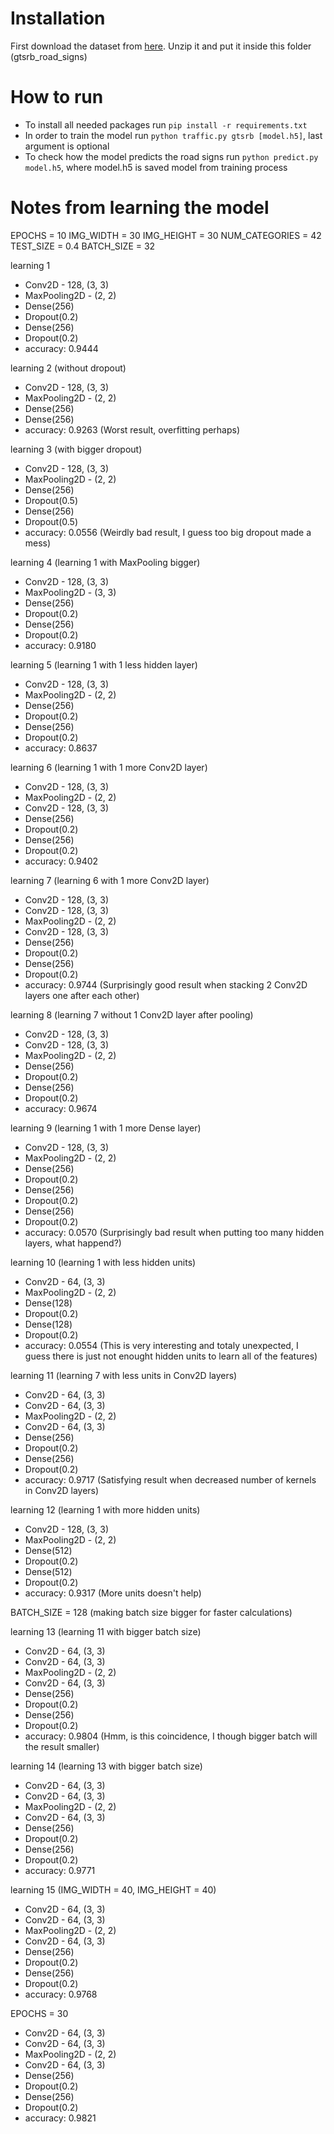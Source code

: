 # Installation
First download the dataset from [here](https://cdn.cs50.net/ai/2023/x/projects/5/gtsrb.zip). Unzip it and put it inside this folder (gtsrb_road_signs)

# How to run
- To install all needed packages run `pip install -r requirements.txt`
- In order to train the model run `python traffic.py gtsrb [model.h5]`, last argument is optional
- To check how the model predicts the road signs run `python predict.py model.h5`, where model.h5 is saved model from training process


# Notes from learning the model
EPOCHS = 10
IMG_WIDTH = 30
IMG_HEIGHT = 30
NUM_CATEGORIES = 42
TEST_SIZE = 0.4
BATCH_SIZE = 32

learning 1
- Conv2D - 128, (3, 3)
- MaxPooling2D - (2, 2)
- Dense(256)
- Dropout(0.2)
- Dense(256)
- Dropout(0.2)
- accuracy: 0.9444

learning 2 (without dropout)
- Conv2D - 128, (3, 3)
- MaxPooling2D - (2, 2)
- Dense(256)
- Dense(256)
- accuracy: 0.9263 (Worst result, overfitting perhaps)

learning 3 (with bigger dropout)
- Conv2D - 128, (3, 3)
- MaxPooling2D - (2, 2)
- Dense(256)
- Dropout(0.5)
- Dense(256)
- Dropout(0.5)
- accuracy: 0.0556 (Weirdly bad result, I guess too big dropout made a mess)
  
learning 4 (learning 1 with MaxPooling bigger)
- Conv2D - 128, (3, 3)
- MaxPooling2D - (3, 3)
- Dense(256)
- Dropout(0.2)
- Dense(256)
- Dropout(0.2)
- accuracy: 0.9180

learning 5 (learning 1 with 1 less hidden layer)
- Conv2D - 128, (3, 3)
- MaxPooling2D - (2, 2)
- Dense(256)
- Dropout(0.2)
- Dense(256)
- Dropout(0.2)
- accuracy: 0.8637
  
learning 6 (learning 1 with 1 more Conv2D layer)
- Conv2D - 128, (3, 3)
- MaxPooling2D - (2, 2)
- Conv2D - 128, (3, 3)
- Dense(256)
- Dropout(0.2)
- Dense(256)
- Dropout(0.2)
- accuracy: 0.9402


learning 7 (learning 6 with 1 more Conv2D layer)
- Conv2D - 128, (3, 3)
- Conv2D - 128, (3, 3)
- MaxPooling2D - (2, 2)
- Conv2D - 128, (3, 3)
- Dense(256)
- Dropout(0.2)
- Dense(256)
- Dropout(0.2)
- accuracy: 0.9744 (Surprisingly good result when stacking 2 Conv2D layers one after each other)
  
learning 8 (learning 7 without 1 Conv2D layer after pooling)
- Conv2D - 128, (3, 3)
- Conv2D - 128, (3, 3)
- MaxPooling2D - (2, 2)
- Dense(256)
- Dropout(0.2)
- Dense(256)
- Dropout(0.2)
- accuracy: 0.9674

learning 9 (learning 1 with 1 more Dense layer)
- Conv2D - 128, (3, 3)
- MaxPooling2D - (2, 2)
- Dense(256)
- Dropout(0.2)
- Dense(256)
- Dropout(0.2)
- Dense(256)
- Dropout(0.2)
- accuracy: 0.0570 (Surprisingly bad result when putting too many hidden layers, what happend?)

learning 10 (learning 1 with less hidden units)
- Conv2D - 64, (3, 3)
- MaxPooling2D - (2, 2)
- Dense(128)
- Dropout(0.2)
- Dense(128)
- Dropout(0.2)
- accuracy: 0.0554 (This is very interesting and totaly unexpected, I guess there is just not enought hidden units to learn all of the features)

learning 11 (learning 7 with less units in Conv2D layers)
- Conv2D - 64, (3, 3)
- Conv2D - 64, (3, 3)
- MaxPooling2D - (2, 2)
- Conv2D - 64, (3, 3)
- Dense(256)
- Dropout(0.2)
- Dense(256)
- Dropout(0.2)
- accuracy: 0.9717 (Satisfying result when decreased number of kernels in Conv2D layers)

learning 12 (learning 1 with more hidden units)
- Conv2D - 128, (3, 3)
- MaxPooling2D - (2, 2)
- Dense(512)
- Dropout(0.2)
- Dense(512)
- Dropout(0.2)
- accuracy: 0.9317 (More units doesn't help)


BATCH_SIZE = 128 (making batch size bigger for faster calculations)

learning 13 (learning 11 with bigger batch size)
- Conv2D - 64, (3, 3)
- Conv2D - 64, (3, 3)
- MaxPooling2D - (2, 2)
- Conv2D - 64, (3, 3)
- Dense(256)
- Dropout(0.2)
- Dense(256)
- Dropout(0.2)
- accuracy: 0.9804 (Hmm, is this coincidence, I though bigger batch will the result smaller)

learning 14 (learning 13 with bigger batch size)
- Conv2D - 64, (3, 3)
- Conv2D - 64, (3, 3)
- MaxPooling2D - (2, 2)
- Conv2D - 64, (3, 3)
- Dense(256)
- Dropout(0.2)
- Dense(256)
- Dropout(0.2)
- accuracy: 0.9771

learning 15 (IMG_WIDTH = 40, IMG_HEIGHT = 40)
- Conv2D - 64, (3, 3)
- Conv2D - 64, (3, 3)
- MaxPooling2D - (2, 2)
- Conv2D - 64, (3, 3)
- Dense(256)
- Dropout(0.2)
- Dense(256)
- Dropout(0.2)
- accuracy: 0.9768

EPOCHS = 30
- Conv2D - 64, (3, 3)
- Conv2D - 64, (3, 3)
- MaxPooling2D - (2, 2)
- Conv2D - 64, (3, 3)
- Dense(256)
- Dropout(0.2)
- Dense(256)
- Dropout(0.2)
- accuracy: 0.9821
